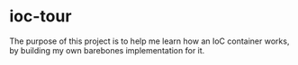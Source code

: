 # ioc-tour

The purpose of this project is to help me learn how an IoC container works, by building my own barebones implementation for it.